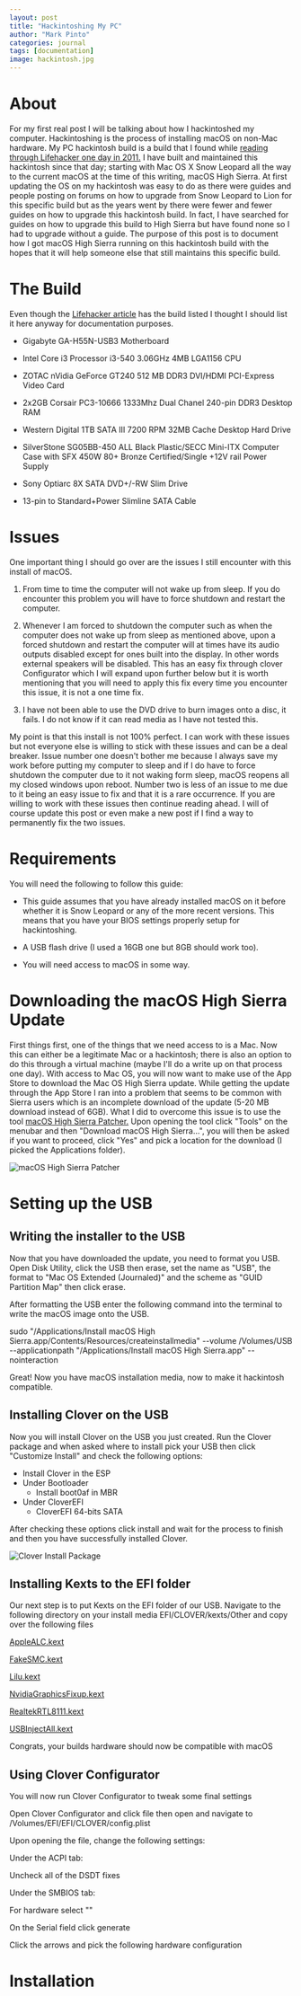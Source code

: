 ```yaml
---
layout: post
title: "Hackintoshing My PC"
author: "Mark Pinto"
categories: journal
tags: [documentation]
image: hackintosh.jpg
---
```


# About

For my first real post I will be talking about how I hackintoshed my computer. Hackintoshing is the process of installing macOS on non-Mac hardware. My PC hackintosh build is a build that I found while [reading through Lifehacker one day in 2011.](https://lifehacker.com/5815715/how-to-build-a-hackintosh-mini-for-less-than-600) I have built and maintained this hackintosh since that day; starting with Mac OS X Snow Leopard all the way to the current macOS at the time of this writing, macOS High Sierra. At first updating the OS on my hackintosh was easy to do as there were guides and people posting on forums on how to upgrade from Snow Leopard to Lion for this specific build but as the years went by there were fewer and fewer guides on how to upgrade this hackintosh build. In fact, I have searched for guides on how to upgrade this build to High Sierra but have found none so I had to upgrade without a guide. The purpose of this post is to document how I got macOS High Sierra running on this hackintosh build with the hopes that it will help someone else that still maintains this specific build.

# The Build

Even though the [Lifehacker article](https://lifehacker.com/5815715/how-to-build-a-hackintosh-mini-for-less-than-600) has the build listed I thought I should list it here anyway for documentation purposes.

* Gigabyte GA-H55N-USB3 Motherboard

* Intel Core i3 Processor i3-540 3.06GHz 4MB LGA1156 CPU

* ZOTAC nVidia GeForce GT240 512 MB DDR3 DVI/HDMI PCI-Express Video Card

* 2x2GB Corsair PC3-10666 1333Mhz Dual Chanel 240-pin DDR3 Desktop RAM

* Western Digital 1TB SATA III 7200 RPM 32MB Cache Desktop Hard Drive

* SilverStone SG05BB-450 ALL Black Plastic/SECC Mini-ITX Computer Case with SFX 450W 80+ Bronze Certified/Single +12V rail Power Supply

* Sony Optiarc 8X SATA DVD+/-RW Slim Drive

* 13-pin to Standard+Power Slimline SATA Cable

# Issues

One important thing I should go over are the issues I still encounter with this install of macOS.

1. From time to time the computer will not wake up from sleep. If you do encounter this problem you will have to force shutdown and restart the computer.

2. Whenever I am forced to shutdown the computer such as when the computer does not wake up from sleep as mentioned above, upon a forced shutdown and restart the computer will at times have its audio outputs disabled except for ones built into the display. In other words external speakers will be disabled. This has an easy fix through clover Configurator which I will expand upon further below but it is worth mentioning that you will need to apply this fix every time you encounter this issue, it is not a one time fix.

3. I have not been able to use the DVD drive to burn images onto a disc, it fails. I do not know if it can read media as I have not tested this.

My point is that this install is not 100% perfect. I can work with these issues but not everyone else is willing to stick with these issues and can be a deal breaker. Issue number one doesn't bother me because I always save my work before putting my computer to sleep and if I do have to force shutdown the computer due to it not waking form sleep, macOS reopens all my closed windows upon reboot. Number two is less of an issue to me due to it being an easy issue to fix and that it is a rare occurrence. If you are willing to work with these issues then continue reading ahead. I will of course update this post or even make a new post if I find a way to permanently fix the two issues.

# Requirements

You will need the following to follow this guide:

* This guide assumes that you have already installed macOS on it before whether it is Snow Leopard or any of the more recent versions. This means that you have your BIOS settings properly setup for hackintoshing.

* A USB flash drive (I used a 16GB one but 8GB should work too).

* You will need access to macOS in some way.



# Downloading the macOS High Sierra Update

First things first, one of the things that we need access to is a Mac. Now this can either be a legitimate Mac or a hackintosh; there is also an option to do this through a virtual machine (maybe I'll do a write up on that process one day). With access to Mac OS, you will now want to make use of the App Store to download the Mac OS High Sierra update. While getting the update through the App Store I ran into a problem that seems to be common with Sierra users which is an incomplete download of the update (5-20 MB download instead of 6GB). What I did to overcome this issue is to use the tool [macOS High Sierra Patcher.](http://dosdude1.com/highsierra/) Upon opening the tool click "Tools" on the menubar and then "Download macOS High Sierra...", you will then be asked if you want to proceed, click "Yes" and pick a location for the download (I picked the Applications folder).

![macOS High Sierra Patcher](/assets/img/hackintosh_high_sierra_patcher.jpg "macOS High Sierra Patcher in action")

# Setting up the USB

## Writing the installer to the USB

Now that you have downloaded the update, you need to format you USB. Open Disk Utility, click the USB then erase, set the name as "USB", the format to "Mac OS Extended (Journaled)" and the scheme as "GUID Partition Map" then click erase.

After formatting the USB enter the following command into the terminal to write the macOS image onto the USB.

sudo "/Applications/Install macOS High Sierra.app/Contents/Resources/createinstallmedia" --volume /Volumes/USB --applicationpath "/Applications/Install macOS High Sierra.app" --nointeraction

Great! Now you have macOS installation media, now to make it hackintosh compatible.

## Installing Clover on the USB

Now you will install Clover on the USB you just created. Run the Clover package and when asked where to install pick your USB then click "Customize Install" and check the following options:

* Install Clover in the ESP
* Under Bootloader
	* Install boot0af in MBR
* Under CloverEFI
	* CloverEFI 64-bits SATA

After checking these options click install and wait for the process to finish and then you have successfully installed Clover.

![Clover Install Package](/assets/img/hackintosh_clover_install.jpg "Installing Clover on the macOS install media")

## Installing Kexts to the EFI folder

Our next step is to put Kexts on the EFI folder of our USB. Navigate to the following directory on your install media EFI/CLOVER/kexts/Other and copy over the following files

[AppleALC.kext](https://github.com/vit9696/AppleALC/releases)

[FakeSMC.kext](http://www.mediafire.com/file/g6845k6ika0pd8n/FakeSMC-3.5.1-2018-02-28%2020.19.59.zip)

[Lilu.kext](https://github.com/vit9696/Lilu/releases)

[NvidiaGraphicsFixup.kext](https://github.com/lvs1974/NvidiaGraphicsFixup/releases)

[RealtekRTL8111.kext](https://bitbucket.org/RehabMan/os-x-realtek-network/downloads/)

[USBInjectAll.kext](https://bitbucket.org/RehabMan/os-x-usb-inject-all/downloads/)

Congrats, your builds hardware should now be compatible with macOS

## Using Clover Configurator

You will now run Clover Configurator to tweak some final settings

Open Clover Configurator and click file then open and navigate to /Volumes/EFI/EFI/CLOVER/config.plist

Upon opening the file, change the following settings:


Under the ACPI tab:

Uncheck all of the DSDT fixes

Under the SMBIOS tab:

For hardware select ""

On the Serial field click generate



Click the arrows and pick the following hardware configuration


# Installation
